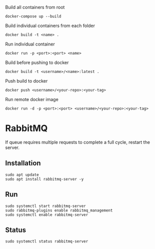 Build all containers from root
```
docker-compose up --build
```

Build individual containers from each folder
```
docker build -t <name> .
```

Run individual container
```
docker run -p <port>:<port> <name>
```

Build before pushing to docker
```
docker build -t <username>/<name>:latest .
```

Push build to docker
```
docker push <username>/<your-repo>:<your-tag>
```

Run remote docker image
```
docker run -d -p <port>:<port> <username>/<your-repo>:<your-tag>
```

# RabbitMQ

If queue requires multiple requests to complete a full cycle, restart the server.

## Installation
```
sudo apt update
sudo apt install rabbitmq-server -y
```

## Run

```
sudo systemctl start rabbitmq-server
sudo rabbitmq-plugins enable rabbitmq_management
sudo systemctl enable rabbitmq-server
```

## Status

```
sudo systemctl status rabbitmq-server
```